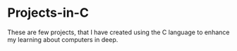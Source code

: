 # Projects-in-C
These are few projects, that I have created using the C language to enhance my learning about computers in deep.
